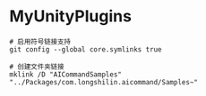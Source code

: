 # MyUnityPlugins

```shell
# 启用符号链接支持
git config --global core.symlinks true

# 创建文件夹链接
mklink /D "AICommandSamples" "../Packages/com.longshilin.aicommand/Samples~"

```
